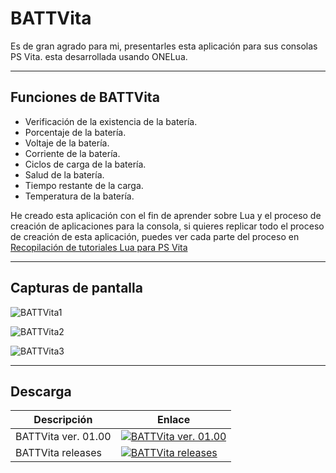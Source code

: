 # BATTVita

Es de gran agrado para mi, presentarles esta aplicación para sus consolas PS Vita. esta desarrollada usando ONELua.
_ _ _

## Funciones de BATTVita

- Verificación de la existencia de la batería.
- Porcentaje de la batería.
- Voltaje de la batería.
- Corriente de la batería.
- Ciclos de carga de la batería.
- Salud de la batería.
- Tiempo restante de la carga.
- Temperatura de la batería.

He creado esta aplicación con el fin de aprender sobre Lua y el proceso de creación de aplicaciones para la consola, si quieres replicar todo el proceso de creación de esta aplicación, puedes ver cada parte del proceso en [Recopilación de tutoriales Lua para PS Vita][l1]
_ _ _

## Capturas de pantalla

![BATTVita1][i1]

![BATTVita2][i2]

![BATTVita3][i3]
_ _ _

## Descarga

| Descripción | Enlace |
|--|--|
| BATTVita ver. 01.00 | [![BATTVita ver. 01.00][i4]][l2] |
| BATTVita releases | [![BATTVita releases][i5]][l3] |

<!-- lista de links -->

[l1]: https://kiryeelesion.blogspot.com.co/2018/04/recopilacion-de-tutoriales-lua-para-ps.html "Recopilación de tutoriales Lua para PS Vita"
[l2]: https://github.com/kiryeelesion/BATTVita/releases/download/v01.00/BATTVITA.vpk "BATTVita"
[l3]: https://github.com/kiryeelesion/BATTVita/releases "BATTVita releases"

<!-- lista de imágenes -->

[i1]: https://3.bp.blogspot.com/-p6iaKt7ZSUQ/WtQexJqNYRI/AAAAAAAAmb8/yp8oAROoW98wKZO0_YsibF4E7zp-2m8fACLcBGAs/s1600/00.png
[i2]: https://4.bp.blogspot.com/-7nitdP5u3xw/WtQe3s0IApI/AAAAAAAAmcA/t3aX0W_I_ws7AOFWlBT9gf27BoXNgSAjACLcBGAs/s1600/01.png
[i3]: https://1.bp.blogspot.com/-HuPQkw4CSOQ/WtQe73gjw9I/AAAAAAAAmcE/lagcXW7hVnMcIpWhHtLU5U9bHfSC5McrgCLcBGAs/s1600/02.png
[i4]: https://3.bp.blogspot.com/-TPtGeX9PV-8/WmPh15oosWI/AAAAAAAAjZc/rfEAuzxo3BcgmkViAWW6KFpMa1Bpse4KgCLcBGAs/s1600/download_arrow_14460.png "BATTVita.vpk"
[i5]: https://3.bp.blogspot.com/-TPtGeX9PV-8/WmPh15oosWI/AAAAAAAAjZc/rfEAuzxo3BcgmkViAWW6KFpMa1Bpse4KgCLcBGAs/s1600/download_arrow_14460.png "BATTVita releases"
